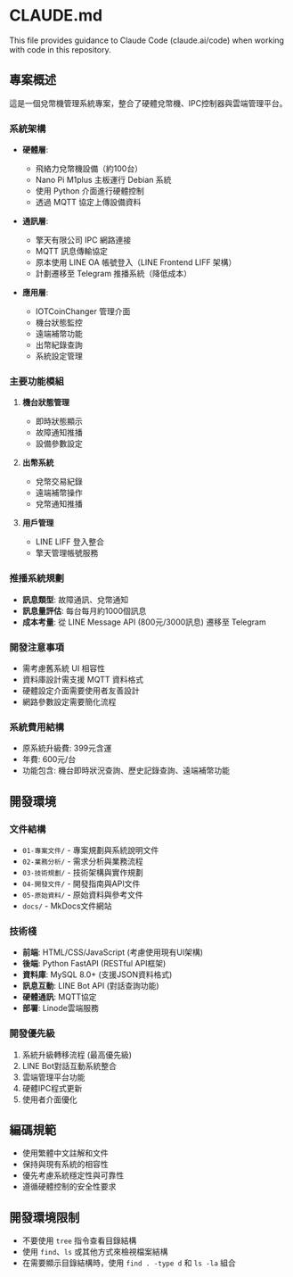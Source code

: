 # CLAUDE.md

This file provides guidance to Claude Code (claude.ai/code) when working with code in this repository.

## 專案概述

這是一個兌幣機管理系統專案，整合了硬體兌幣機、IPC控制器與雲端管理平台。

### 系統架構

- **硬體層**: 
  - 飛絡力兌幣機設備（約100台）
  - Nano Pi M1plus 主板運行 Debian 系統
  - 使用 Python 介面進行硬體控制
  - 透過 MQTT 協定上傳設備資料

- **通訊層**:
  - 擎天有限公司 IPC 網路連接
  - MQTT 訊息傳輸協定
  - 原本使用 LINE OA 帳號登入（LINE Frontend LIFF 架構）
  - 計劃遷移至 Telegram 推播系統（降低成本）

- **應用層**:
  - IOTCoinChanger 管理介面
  - 機台狀態監控
  - 遠端補幣功能
  - 出幣紀錄查詢
  - 系統設定管理

### 主要功能模組

1. **機台狀態管理**
   - 即時狀態顯示
   - 故障通知推播
   - 設備參數設定

2. **出幣系統**
   - 兌幣交易紀錄
   - 遠端補幣操作
   - 兌幣通知推播

3. **用戶管理**
   - LINE LIFF 登入整合
   - 擎天管理帳號服務

### 推播系統規劃

- **訊息類型**: 故障通訊、兌幣通知
- **訊息量評估**: 每台每月約1000個訊息
- **成本考量**: 從 LINE Message API (800元/3000訊息) 遷移至 Telegram

### 開發注意事項

- 需考慮舊系統 UI 相容性
- 資料庫設計需支援 MQTT 資料格式
- 硬體設定介面需要使用者友善設計
- 網路參數設定需要簡化流程

### 系統費用結構

- 原系統升級費: 399元含運
- 年費: 600元/台
- 功能包含: 機台即時狀況查詢、歷史記錄查詢、遠端補幣功能

## 開發環境

### 文件結構
- `01-專案文件/` - 專案規劃與系統說明文件
- `02-業務分析/` - 需求分析與業務流程
- `03-技術規劃/` - 技術架構與實作規劃
- `04-開發文件/` - 開發指南與API文件
- `05-原始資料/` - 原始資料與參考文件
- `docs/` - MkDocs文件網站

### 技術棧
- **前端**: HTML/CSS/JavaScript (考慮使用現有UI架構)
- **後端**: Python FastAPI (RESTful API框架)
- **資料庫**: MySQL 8.0+ (支援JSON資料格式)
- **訊息互動**: LINE Bot API (對話查詢功能)
- **硬體通訊**: MQTT協定
- **部署**: Linode雲端服務

### 開發優先級
1. 系統升級轉移流程 (最高優先級)
2. LINE Bot對話互動系統整合
3. 雲端管理平台功能
4. 硬體IPC程式更新
5. 使用者介面優化

## 編碼規範

- 使用繁體中文註解和文件
- 保持與現有系統的相容性
- 優先考慮系統穩定性與可靠性
- 遵循硬體控制的安全性要求

## 開發環境限制

- 不要使用 `tree` 指令查看目錄結構
- 使用 `find`、`ls` 或其他方式來檢視檔案結構
- 在需要顯示目錄結構時，使用 `find . -type d` 和 `ls -la` 組合